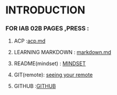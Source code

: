 # INTRODUCTION 

### FOR lAB 02B PAGES ,PRESS :

1. ACP :[acp.md](https://amarh-ayman.github.io/reading-notes/ACP)

2. LEARNING MARKDOWN : [markdown.md](https://amarh-ayman.github.io/reading-notes/Learning%20Markdown)

3. README(mindset) : [MINDSET](https://amarh-ayman.github.io/reading-notes/)

4. GIT(remote): [seeing your remote](https://amarh-ayman.github.io/reading-notes/Seeing%20Your%20Remote)

5. GITHUB :[GITHUB](https://amarh-ayman.github.io/reading-notes/github)
